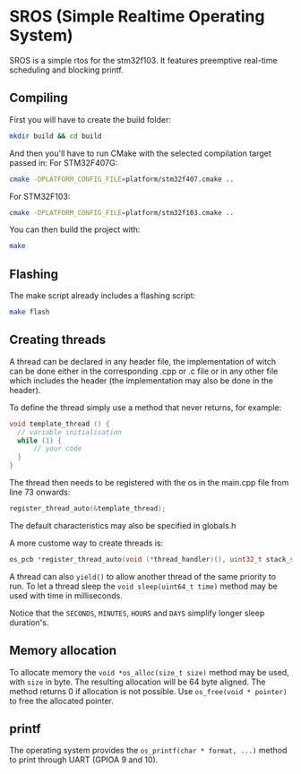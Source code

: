 # SROS (Simple Realtime Operating System) 

SROS is a simple rtos for the stm32f103.
It features preemptive real-time scheduling and blocking printf.

## Compiling

First you will have to create the build folder: 
``` bash
mkdir build && cd build
``` 
And then you'll have to run CMake with the selected compilation target passed in: 
For STM32F407G:
``` bash
cmake -DPLATFORM_CONFIG_FILE=platform/stm32f407.cmake ..
```
For STM32F103:
``` bash
cmake -DPLATFORM_CONFIG_FILE=platform/stm32f103.cmake ..
```
You can then build the project with:
``` bash
make
```

## Flashing
The make script already includes a flashing script:
``` bash
make flash
```

## Creating threads

A thread can be declared in any header file, the implementation of witch can be
done either in the corresponding .cpp or .c file or in any other file which
includes the header (the implementation may also be done in the header).

To define the thread simply use a method that never returns, for example:

``` c
void template_thread () {
  // variable initialisation
  while (1) {
	  // your code
  }
}
```

The thread then needs to be registered with the os in the main.cpp file from
line 73 onwards:

``` c
register_thread_auto(&template_thread);
```

The default characteristics may also be specified in globals.h

A more custome way to create threads is:

``` c
os_pcb *register_thread_auto(void (*thread_handler)(), uint32_t stack_size, uint8_t priority, char* name);
```

A thread can also `yield()` to allow another thread of the same priority to run.
To let a thread sleep the `void sleep(uint64_t time)` method may be used with
time in milliseconds.

Notice that the `SECONDS`, `MINUTES`, `HOURS` and `DAYS` simplify longer sleep duration's.

## Memory allocation

To allocate memory the `void *os_alloc(size_t size)` method may be used, with `size` in byte.
The resulting allocation will be 64 byte aligned.
The method returns 0 if allocation is not possible.
Use `os_free(void * pointer)` to free the allocated pointer.

## printf

The operating system provides the `os_printf(char * format, ...)` method to
print through UART (GPIOA 9 and 10).
